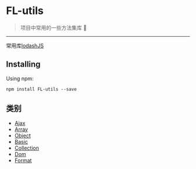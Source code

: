 # FL-utils

> 项目中常用的一些方法集库 🚀

---

常用库[lodashJS](https://www.lodashjs.com/)

## Installing

Using npm:

```npm
npm install FL-utils --save
```

## 类别

- [Ajax](./docs/ajax.md)
- [Array](./docs/array.md)
- [Object](./docs/object.md)
- [Basic](./docs/basic.md)
- [Collection](./docs/collection.md)
- [Dom](./docs/dom.md)
- [Format](./docs/format.md)
